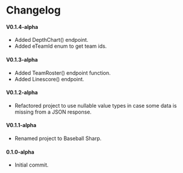 # Changelog

#### V0.1.4-alpha

- Added DepthChart() endpoint.
- Added eTeamId enum to get team ids.

#### V0.1.3-alpha

- Added TeamRoster() endpoint function.
- Added Linescore() endpoint.

#### V0.1.2-alpha

- Refactored project to use nullable value types in case some data is missing from a JSON response.

#### V0.1.1-alpha

- Renamed project to Baseball Sharp.

#### 0.1.0-alpha

- Initial commit.